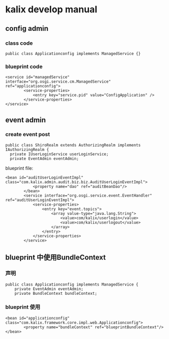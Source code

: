 # kalix develop manual
## config admin
### class code
    public class Applicationconfig implements ManagedService {}
### blueprint code
    <service id="managedService" interface="org.osgi.service.cm.ManagedService" ref="applicationconfig">
            <service-properties>
                <entry key="service.pid" value="ConfigApplication" />
            </service-properties>
    </service>
## event admin
### create event post
    public class ShiroRealm extends AuthorizingRealm implements IAuthorizingRealm {
      private IUserLoginService userLoginService;
      private EventAdmin eventAdmin;

blueprint file:

    <bean id="auditUserLoginEventImpl" class="com.kalix.admin.audit.biz.biz.AuditUserLoginEventImpl">
                <property name="dao" ref="auditBeanDao"/>
            </bean>
            <service interface="org.osgi.service.event.EventHandler" ref="auditUserLoginEventImpl">
                <service-properties>
                    <entry key="event.topics">
                        <array value-type="java.lang.String">
                            <value>com/kalix/userlogin</value>
                            <value>com/kalix/userlogout</value>
                        </array>
                    </entry>
                </service-properties>
            </service>
## blueprint 中使用BundleContext
  ### 声明
    public class Applicationconfig implements ManagedService {
        private EventAdmin eventAdmin;
        private BundleContext bundleContext;
  ### blueprint 使用
    <bean id="applicationconfig" class="com.kalix.framework.core.impl.web.Applicationconfig">
            <property name="bundleContext" ref="blueprintBundleContext"/>
    </bean>

